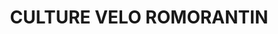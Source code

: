 ---
title: "CULTURE VELO ROMORANTIN"
url: /romorantin-lanthenay/culture-velo-romorantin/
shop: vélo
---